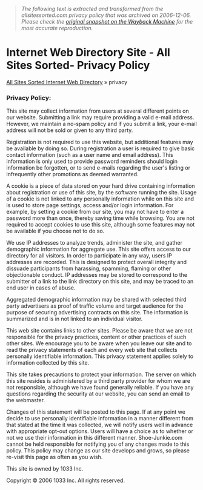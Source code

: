 > *The following text is extracted and transformed from the allsitessorted.com privacy policy that was archived on 2006-12-06. Please check the [original snapshot on the Wayback Machine](https://web.archive.org/web/20061206200516id_/http%3A//www.allsitessorted.com/privacy.php) for the most accurate reproduction.*

# Internet Web Directory Site - All Sites Sorted- Privacy Policy

[All Sites Sorted Internet Web Directory](https://web.archive.org/) » privacy 

### Privacy Policy:

This site may collect information from users at several different points on our website. Submitting a link may require providing a valid e-mail address. However, we maintain a no-spam policy and if you submit a link, your e-mail address will not be sold or given to any third party. 

Registration is not required to use this website, but additional features may be available by doing so. During registration a user is required to give basic contact information (such as a user name and email address). This information is only used to provide password reminders should login information be forgotten, or to send e-mails regarding the user's listing or infrequently other promotions as deemed warranted.

A cookie is a piece of data stored on your hard drive containing information about registration or use of this site, by the software running the site. Usage of a cookie is not linked to any personally information while on this site and is used to store page settings, access and/or login information. For example, by setting a cookie from our site, you may not have to enter a password more than once, thereby saving time while browsing. You are not required to accept cookies to use this site, although some features may not be available if you choose not to do so.

We use IP addresses to analyze trends, administer the site, and gather demographic information for aggregate use. This site offers access to our directory for all visitors. In order to participate in any way, users IP addresses are recorded. This is designed to protect overall integrity and dissuade participants from harassing, spamming, flaming or other objectionable conduct. IP addresses may be stored to correspond to the submitter of a link to the link directory on this site, and may be traced to an end user in cases of abuse. 

Aggregated demographic information may be shared with selected third party advertisers as proof of traffic volume and target audience for the purpose of securing advertising contracts on this site. The information is summarized and is in not linked to an individual visitor.

This web site contains links to other sites. Please be aware that we are not responsible for the privacy practices, content or other practices of such other sites. We encourage you to be aware when you leave our site and to read the privacy statements of each and every web site that collects personally identifiable information. This privacy statement applies solely to information collected by this site.

This site takes precautions to protect your information. The server on which this site resides is administered by a third party provider for whom we are not responsible, although we have found generally reliable. If you have any questions regarding the security at our website, you can send an email to the webmaster.

Changes of this statement will be posted to this page. If at any point we decide to use personally identifiable information in a manner different from that stated at the time it was collected, we will notify users well in advance with appropriate opt-out options. Users will have a choice as to whether or not we use their information in this different manner. Shoe-Junkie.com cannot be held responsible for notifying you of any changes made to this policy. This policy may change as our site develops and grows, so please re-visit this page as often as you wish.

This site is owned by 1033 Inc.

Copyright ©  2006 1033 Inc. All rights reserved.
